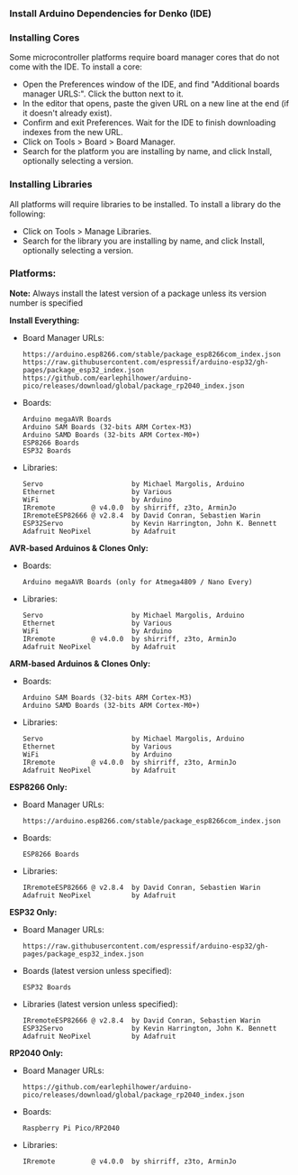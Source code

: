 ### Install Arduino Dependencies for Denko (IDE)

### Installing Cores

Some microcontroller platforms require board manager cores that do not come with the IDE. To install a core:
  * Open the Preferences window of the IDE, and find "Additional boards manager URLS:". Click the button next to it.
  * In the editor that opens, paste the given URL on a new line at the end (if it doesn't already exist).
  * Confirm and exit Preferences. Wait for the IDE to finish downloading indexes from the new URL.
  * Click on Tools > Board > Board Manager.
  * Search for the platform you are installing by name, and click Install, optionally selecting a version.
   
### Installing Libraries

All platforms will require libraries to be installed. To install a library do the following:
  * Click on Tools > Manage Libraries.
  * Search for the library you are installing by name, and click Install, optionally selecting a version.

### Platforms:

**Note:** Always install the latest version of a package unless its version number is specified

**Install Everything:**
  * Board Manager URLs:
    ````
    https://arduino.esp8266.com/stable/package_esp8266com_index.json
    https://raw.githubusercontent.com/espressif/arduino-esp32/gh-pages/package_esp32_index.json
    https://github.com/earlephilhower/arduino-pico/releases/download/global/package_rp2040_index.json
    ````
  * Boards:
    ````
    Arduino megaAVR Boards
    Arduino SAM Boards (32-bits ARM Cortex-M3)
    Arduino SAMD Boards (32-bits ARM Cortex-M0+)
    ESP8266 Boards
    ESP32 Boards    
    ````    
  * Libraries:
    ````
    Servo                      by Michael Margolis, Arduino
    Ethernet                   by Various
    WiFi                       by Arduino
    IRremote         @ v4.0.0  by shirriff, z3to, ArminJo
    IRremoteESP82666 @ v2.8.4  by David Conran, Sebastien Warin
    ESP32Servo                 by Kevin Harrington, John K. Bennett
    Adafruit NeoPixel          by Adafruit
    ````

**AVR-based Arduinos & Clones Only:**
  * Boards:
    ````
    Arduino megaAVR Boards (only for Atmega4809 / Nano Every)
    ````    
  * Libraries:
    ````
    Servo                      by Michael Margolis, Arduino
    Ethernet                   by Various
    WiFi                       by Arduino
    IRremote         @ v4.0.0  by shirriff, z3to, ArminJo
    Adafruit NeoPixel          by Adafruit
    ````
    
**ARM-based Arduinos & Clones Only:**
  * Boards:
    ````
    Arduino SAM Boards (32-bits ARM Cortex-M3)
    Arduino SAMD Boards (32-bits ARM Cortex-M0+)
    ````    
  * Libraries:
    ````
    Servo                      by Michael Margolis, Arduino
    Ethernet                   by Various
    WiFi                       by Arduino
    IRremote         @ v4.0.0  by shirriff, z3to, ArminJo
    Adafruit NeoPixel          by Adafruit
    ````

**ESP8266 Only:**
  * Board Manager URLs:
    ````
    https://arduino.esp8266.com/stable/package_esp8266com_index.json
    ````
  * Boards:
    ````
    ESP8266 Boards
    ````    
  * Libraries:
    ````
    IRremoteESP82666 @ v2.8.4  by David Conran, Sebastien Warin
    Adafruit NeoPixel          by Adafruit
    ````

**ESP32 Only:**
  * Board Manager URLs:
    ````
    https://raw.githubusercontent.com/espressif/arduino-esp32/gh-pages/package_esp32_index.json
    ````
  * Boards (latest version unless specified):
    ````
    ESP32 Boards    
    ````    
  * Libraries (latest version unless specified):
    ````
    IRremoteESP82666 @ v2.8.4  by David Conran, Sebastien Warin
    ESP32Servo                 by Kevin Harrington, John K. Bennett
    Adafruit NeoPixel          by Adafruit
    ````
    
**RP2040 Only:**
  * Board Manager URLs:
    ````
    https://github.com/earlephilhower/arduino-pico/releases/download/global/package_rp2040_index.json
    ````
  * Boards:
    ````
    Raspberry Pi Pico/RP2040   
    ````    
  * Libraries:
    ````
    IRremote         @ v4.0.0  by shirriff, z3to, ArminJo
    ````
